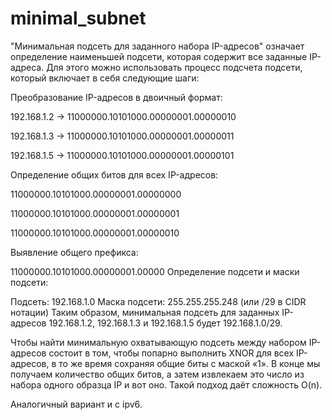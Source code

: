 # minimal_subnet


"Минимальная подсеть для заданного набора IP-адресов" означает определение наименьшей подсети, которая содержит все заданные IP-адреса. Для этого можно использовать процесс подсчета подсети, который включает в себя следующие шаги:

Преобразование IP-адресов в двоичный формат:

192.168.1.2 -> 11000000.10101000.00000001.00000010

192.168.1.3 -> 11000000.10101000.00000001.00000011

192.168.1.5 -> 11000000.10101000.00000001.00000101

Определение общих битов для всех IP-адресов:

11000000.10101000.00000001.00000000

11000000.10101000.00000001.00000001

11000000.10101000.00000001.00000010

Выявление общего префикса:

11000000.10101000.00000001.00000
Определение подсети и маски подсети:

Подсеть: 192.168.1.0
Маска подсети: 255.255.255.248 (или /29 в CIDR нотации)
Таким образом, минимальная подсеть для заданных IP-адресов 192.168.1.2, 192.168.1.3 и 192.168.1.5 будет 192.168.1.0/29.


Чтобы найти минимальную охватывающую подсеть между набором IP-адресов состоит в том, чтобы попарно выполнить XNOR для всех IP-адресов, в то же время сохраняя общие биты с маской «1». В конце мы получаем количество общих битов, а затем извлекаем это число из набора одного образца IP и вот оно.
Такой подход даёт сложность O(n).

Аналогичный вариант и с ipv6.
